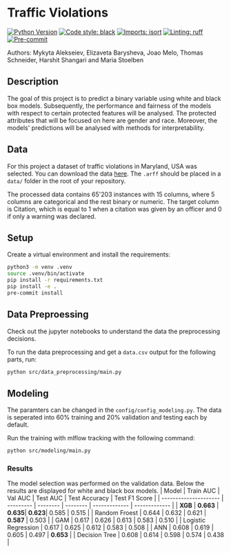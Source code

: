 # Traffic Violations
[![Python Version](https://img.shields.io/badge/python-3.9%20%7C%203.10-blue.svg)]()
[![Code style: black](https://img.shields.io/badge/code%20style-black-000000.svg)](https://github.com/psf/black)
[![Imports: isort](https://img.shields.io/badge/%20imports-isort-%231674b1?style=flat&labelColor=ef8336)](https://pycqa.github.io/isort/)
[![Linting: ruff](https://img.shields.io/endpoint?url=https://raw.githubusercontent.com/charliermarsh/ruff/main/assets/badge/v2.json)](https://github.com/astral-sh/ruff)
[![Pre-commit](https://img.shields.io/badge/pre--commit-enabled-informational?logo=pre-commit&logoColor=white)](https://github.com/stlbnmaria/project-fairness-interpretability/blob/main/.pre-commit-config.yaml)

Authors: Mykyta Alekseiev, Elizaveta Barysheva, Joao Melo, Thomas Schneider, Harshit Shangari and Maria Stoelben

## Description
The goal of this project is to predict a binary variable using white and black box models. Subsequently, the performance and fairness of the models with respect to certain protected features will be analysed. The protected attributes that will be focused on here are gender and race. Moreover, the models' predictions will be analysed with methods for interpretability.

## Data
For this project a dataset of traffic violations in Maryland, USA was selected. You can download the data [here](https://www.openml.org/search?type=data&status=active&sort=runs&order=desc&id=42345). The `.arff` should be placed in a `data/` folder in the root of your repository.

The processed data contains 65'203 instances with 15 columns, where 5 columns are categorical and the rest binary or numeric. The target column is Citation, which is equal to 1 when a citation was given by an officer and 0 if only a warning was declared.

## Setup
Create a virtual environment and install the requirements:
```bash
python3 -m venv .venv
source .venv/bin/activate
pip install -r requirements.txt
pip install -e .
pre-commit install
```

## Data Preproessing
Check out the jupyter notebooks to understand the data the preprocessing decisions.

To run the data preprocessing and get a `data.csv` output for the following parts, run:
```bash
python src/data_preprocessing/main.py
```

## Modeling
The paramters can be changed in the `config/config_modeling.py`. The data is seperated into 60% training and 20% validation and testing each by default.

Run the training with mlflow tracking with the following command:
```bash
python src/modeling/main.py
```

### Results
The model selection was performed on the validation data. Below the results are displayed for white and black box models.
| Model                 | Train AUC | Val AUC  | Test AUC | Test Accuracy | Test F1 Score |
| --------------------- | --------- | -------- | -------- | ------------- | ------------- |
| **XGB**               | **0.663** | **0.635**| **0.623**| 0.585         | 0.515         |
| Random Froest         | 0.644     | 0.632    | 0.621    | **0.587**     | 0.503         |
| GAM                   | 0.617     | 0.626    | 0.613    | 0.583         | 0.510         |
| Logistic Regression   | 0.617     | 0.625    | 0.612    | 0.583         | 0.508         |
| ANN                   | 0.608     | 0.619    | 0.605    | 0.497         | **0.653**     |
| Decision Tree         | 0.608     | 0.614    | 0.598    | 0.574         | 0.438         |
